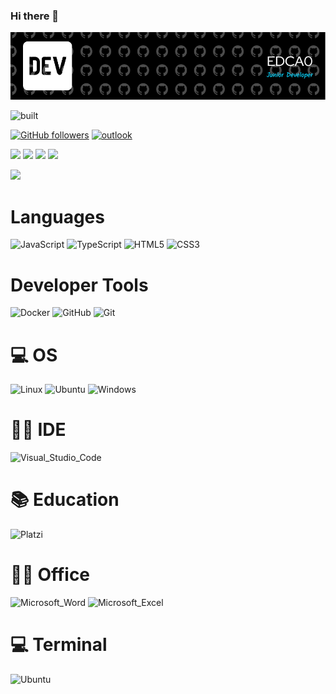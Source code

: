 ### Hi there 👋
![Header](./github-header-image.png)

![built](https://forthebadge.com/images/badges/built-with-love.svg)

[![GitHub followers](https://img.shields.io/badge/EDCA0-100000?style=for-the-badge&logo=github&logoColor=white)](https://github.com/EDCA0?tab=followers)
[![outlook](https://img.shields.io/badge/Outlook-D14836?style=for-the-badge&logo=gmail&logoColor=black)](mailto://eric.cavanzo@outlook.com)


![](https://github-readme-stats.vercel.app/api?username=EDCA0&show_icons=true&theme=midnight-purple&card_width=200&?count_private=true&locale=es)
![](https://github-readme-stats.vercel.app/api/top-langs/?username=EDCA0&show_icons=true&theme=midnight-purple&layout=compact&?count_private=true&locale=es)
![](https://github-readme-streak-stats.herokuapp.com?user=EDCA0&theme=buefy-dark&count_private=true&locale=es)
![](http://github-profile-summary-cards.vercel.app/api/cards/stats?username=EDCA0&theme=github_dark)

![](https://github-readme-activity-graph.vercel.app/graph?username=EDCA0&theme=react-dark&day=90)

<picture>
  <source media="(prefers-color-scheme: dark)" srcset="https://raw.githubusercontent.com/EDCA0/EDCA0/output/github-contribution-grid-snake-dark.svg">
  <source media="(prefers-color-scheme: light)" srcset="https://raw.githubusercontent.com/EDCA0/EDCA0/output/github-contribution-grid-snake.svg">
</picture>



# Languages

![JavaScript](https://img.shields.io/badge/JavaScript-323330?style=for-the-badge&logo=javascript&logoColor=F7DF1E)
![TypeScript](https://img.shields.io/badge/typescript-%23007ACC.svg?style=for-the-badge&logo=typescript&logoColor=white)
![HTML5](https://img.shields.io/badge/HTML5-E34F26?style=for-the-badge&logo=html5&logoColor=white)
![CSS3](https://img.shields.io/badge/CSS3-1572B6?style=for-the-badge&logo=css3&logoColor=white)

# Developer Tools 
![Docker](https://img.shields.io/badge/Docker-2CA5E0?style=for-the-badge&logo=docker&logoColor=white)
![GitHub](https://img.shields.io/badge/GitHub-181717?style=for-the-badge&logo=GitHub&logoColor=white)
![Git](https://img.shields.io/badge/git-%23F05033.svg?style=for-the-badge&logo=git&logoColor=white)

# 💻 OS
![Linux](https://img.shields.io/badge/Linux-FCC624?style=for-the-badge&logo=Linux&logoColor=white)
![Ubuntu](https://img.shields.io/badge/Ubuntu-E95420?style=for-the-badge&logo=Ubuntu&logoColor=white)
![Windows](https://img.shields.io/badge/Windows-0078D6?style=for-the-badge&logo=windows&logoColor=white)

# 👩‍💻 IDE
![Visual_Studio_Code](https://img.shields.io/badge/Visual_Studio_Code-0078D4?style=for-the-badge&logo=visual%20studio%20code&logoColor=white)

# 📚 Education
![Platzi](https://img.shields.io/badge/Platzi-98CA3F?style=for-the-badge&logo=Platzi&logoColor=white)

# 👨‍💻 Office
![Microsoft_Word](https://img.shields.io/badge/Microsoft_Word-2B579A?style=for-the-badge&logo=microsoft-word&logoColor=white)
![Microsoft_Excel](https://img.shields.io/badge/Microsoft_Excel-217346?style=for-the-badge&logo=microsoft-excel&logoColor=white)

# 💻 Terminal

![Ubuntu](https://img.shields.io/badge/Ubuntu-E95420?style=for-the-badge&logo=ubuntu&logoColor=white)
<!-- 
Mas ejemplos
https://dev.to/envoy_/150-badges-for-github-pnk 
https://github.com/alexandresanlim/Badges4-README.md-Profile
https://simpleicons.org/
-->
